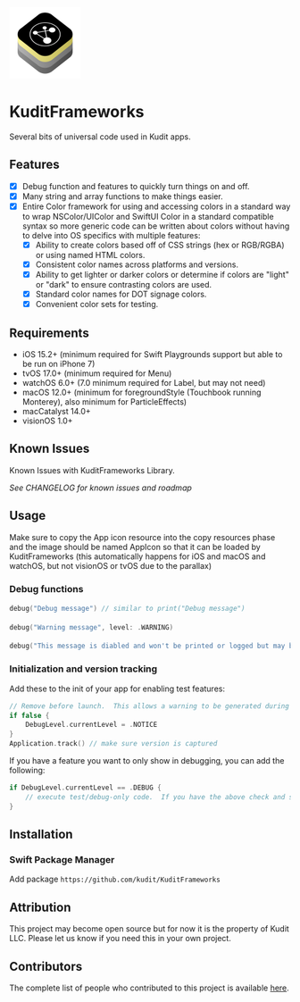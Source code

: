 <img src="/Development/Resources/Assets.xcassets/AppIcon.appiconset/AppIcon.png" height="128">

# KuditFrameworks

Several bits of universal code used in Kudit apps.

## Features

- [x] Debug function and features to quickly turn things on and off.
- [x] Many string and array functions to make things easier.
- [x] Entire Color framework for using and accessing colors in a standard way to wrap NSColor/UIColor and SwiftUI Color in a standard compatible syntax so more generic code can be written about colors without having to delve into OS specifics with multiple features:
    - [x] Ability to create colors based off of CSS strings (hex or RGB/RGBA) or using named HTML colors.
    - [x] Consistent color names across platforms and versions.
    - [x] Ability to get lighter or darker colors or determine if colors are "light" or "dark" to ensure contrasting colors are used.
    - [x] Standard color names for DOT signage colors.
    - [x] Convenient color sets for testing.

## Requirements

- iOS 15.2+ (minimum required for Swift Playgrounds support but able to be run on iPhone 7)
- tvOS 17.0+ (minimum required for Menu)
- watchOS 6.0+ (7.0 minimum required for Label, but may not need)
- macOS 12.0+ (minimum for foregroundStyle (Touchbook running Monterey), also minimum for ParticleEffects)
- macCatalyst 14.0+
- visionOS 1.0+

## Known Issues
Known Issues with KuditFrameworks Library.

*See CHANGELOG for known issues and roadmap*

## Usage

Make sure to copy the App icon resource into the copy resources phase and the image should be named AppIcon so that it can be loaded by KuditFrameworks (this automatically happens for iOS and macOS and watchOS, but not visionOS or tvOS due to the parallax)

### Debug functions

```Swift
debug("Debug message") // similar to print("Debug message")

debug("Warning message", level: .WARNING)

debug("This message is diabled and won't be printed or logged but may be here to provide a comment or to allow quickly disabling a debug statement without deleting it.", level: .SILENT)
```

### Initialization and version tracking

Add these to the init of your app for enabling test features:

```Swift
// Remove before launch.  This allows a warning to be generated during debugging to help remind the developer to remove before releasing.  Set to false during debugging and true for launch.
if false {
    DebugLevel.currentLevel = .NOTICE
}
Application.track() // make sure version is captured
```

If you have a feature you want to only show in debugging, you can add the following:
```Swift
if DebugLevel.currentLevel == .DEBUG {
    // execute test/debug-only code.  If you have the above check and switch the debug level to something other than .DEBUG, this will be disabled.
}
```

## Installation

### Swift Package Manager

Add package `https://github.com/kudit/KuditFrameworks`

## Attribution

This project may become open source but for now it is the property of Kudit LLC.  Please let us know if you need this in your own project.

## Contributors
The complete list of people who contributed to this project is available [here](https://github.com/kudit/KuditFrameworks/graphs/contributors).
